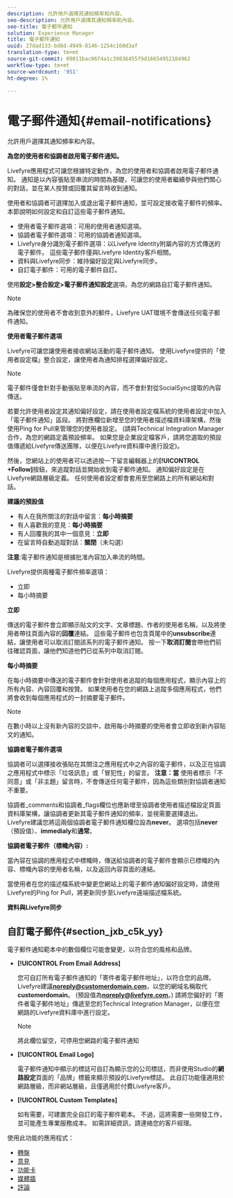 ```yaml
---
description: 允許用戶選擇其通知頻率和內容。
seo-description: 允許用戶選擇其通知頻率和內容。
seo-title: 電子郵件通知
solution: Experience Manager
title: 電子郵件通知
uuid: 27dad133-bd8d-4949-8146-1254c160d3af
translation-type: tm+mt
source-git-commit: 09011bac06f4a1c39836455f9d16654952184962
workflow-type: tm+mt
source-wordcount: '951'
ht-degree: 1%

---
```



# 電子郵件通知{#email-notifications}

允許用戶選擇其通知頻率和內容。

**為您的使用者和協調者啟用電子郵件通知。**

Livefyre應用程式可讓您根據特定動作，為您的使用者和協調者啟用電子郵件通知。 通知是以內容張貼至串流的時間為基礎，可讓您的使用者繼續參與他們關心的對話，並在某人按贊或回覆其留言時收到通知。

使用者和協調者可選擇加入或退出電子郵件通知，並可設定接收電子郵件的頻率。 本節說明如何設定和自訂這些電子郵件通知。

* 使用者電子郵件選項：可用的使用者通知選項。
* 協調者電子郵件選項：可用的協調者通知選項。
* Livefyre身分識別電子郵件選項：以Livefyre Identity附屬內容的方式傳送的電子郵件。 這些電子郵件僅與Livefyre Identity客戶相關。
* 資料與Livefyre同步：維持偏好設定與Livefyre同步。
* 自訂電子郵件：可用的電子郵件自訂。

使用&#x200B;**設定>整合設定>電子郵件通知設定**&#x200B;選項，為您的網路自訂電子郵件通知。

>[!NOTE]
>
>為確保您的使用者不會收到意外的郵件，Livefyre UAT環境不會傳送任何電子郵件通知。

**使用者電子郵件選項**

Livefyre可讓您讓使用者接收網站活動的電子郵件通知。 使用Livefyre提供的「使用者設定檔」整合設定，讓使用者為通知排程選擇偏好設定。

>[!NOTE]
>
>電子郵件僅會針對手動張貼至串流的內容，而不會針對從SocialSync提取的內容傳送。

若要允許使用者設定其通知偏好設定，請在使用者設定檔系統的使用者設定中加入「電子郵件通知」區段。 將對應欄位新增至您的使用者描述檔資料庫架構，然後使用Ping for Pull來管理您的使用者設定。 (請與Technical Integration Manager合作，為您的網路定義預設頻率。 如果您是企業設定檔客戶，請將您選取的預設值傳遞給Livefyre傳送團隊，以便在Livefyre資料庫中進行設定)。

然後，您網站上的使用者可以透過按一下留言編輯器上的&#x200B;**[!UICONTROL +Follow]**&#x200B;按鈕，來追蹤對話並開始收到電子郵件通知。 通知偏好設定是在Livefyre網路層級定義。 任何使用者設定都會套用至您網路上的所有網站和對話。

**建議的預設值**

* 有人在我所關注的對話中留言：**每小時摘要**
* 有人喜歡我的意見：**每小時摘要**
* 有人回覆我的其中一個意見：**立即**
* 在留言時自動追蹤對話：**關閉**（未勾選）

**注意**:電子郵件通知是根據批准內容加入串流的時間。

Livefyre提供兩種電子郵件頻率選項：

* 立即
* 每小時摘要

**立即**

傳送的電子郵件會立即顯示貼文的文字、文章標題、作者的使用者名稱，以及將使用者帶往頁面內容的&#x200B;**回覆**&#x200B;連結。 這些電子郵件也包含頁尾中的&#x200B;**unsubscribe**&#x200B;連結，讓使用者可以取消訂閱該系列的電子郵件通知。 按一下**取消訂閱**會帶他們前往確認頁面，讓他們知道他們已從系列中取消訂閱。

**每小時摘要**

在每小時摘要中傳送的電子郵件會針對使用者追蹤的每個應用程式，顯示內容上的所有內容、內容回覆和按贊。 如果使用者在您的網路上追蹤多個應用程式，他們將會收到每個應用程式的一封摘要電子郵件。

>[!NOTE]
>
>在數小時以上沒有新內容的交談中，啟用每小時摘要的使用者會立即收到新內容貼文的通知。

**協調者電子郵件選項**

協調者可以選擇接收張貼在其關注之應用程式中之內容的電子郵件，以及正在協調之應用程式中標示「垃圾訊息」或「冒犯性」的留言。 **注意：當** 使用者標示「不同意」或「非主題」留言時，不會傳送任何電子郵件，因為這些類別對協調者通知不重要。

協調者_comments和協調者_flags欄位也應新增至協調者使用者描述檔設定頁面資料庫架構，讓協調者更新其電子郵件通知的頻率，並視需要選擇退出。 Livefyre建議您將這兩個協調者電子郵件通知欄位設為&#x200B;**never**。 選項包括&#x200B;**never**（預設值）、**immedialy**&#x200B;和&#x200B;**通常**。

**協調者電子郵件（標幟內容）:**

當內容在協調的應用程式中標幟時，傳送給協調者的電子郵件會顯示已標幟的內容、標幟內容的使用者名稱，以及返回內容頁面的連結。

當使用者在您的描述檔系統中變更您網站上的電子郵件通知偏好設定時，請使用Livefyre的Ping for Pull，將更新同步至Livefyre遠端描述檔系統。

**資料與Livefyre同步**

## 自訂電子郵件{#section_jxb_c5k_yy}

電子郵件通知範本中的數個欄位可能會變更，以符合您的風格和品牌。

* **[!UICONTROL From Email Address]**

   您可自訂所有電子郵件通知的「寄件者電子郵件地址」，以符合您的品牌。 Livefyre建議&#x200B;**noreply@customerdomain.com**，以您的網域名稱取代&#x200B;**customerdomain**。 (預設值為&#x200B;**noreply@livefyre.com**。) 請將您偏好的「寄件者電子郵件地址」傳遞至您的Technical Integration Manager，以便在您網路的Livefyre資料庫中進行設定。

   >[!NOTE]
   >
   >將此欄位留空，可停用您網路的電子郵件通知

* **[!UICONTROL Email Logo]**

   電子郵件通知中顯示的標誌可自訂為顯示您的公司標誌，而非使用Studio的&#x200B;**網路設定**&#x200B;頁面的「品牌」標籤來顯示預設的Livefyre標誌。 此自訂功能僅適用於網路層級，而非網站層級，且僅適用於付費Livefyre客戶。

* **[!UICONTROL Custom Templates]**

   如有需要，可建置完全自訂的電子郵件範本。 不過，這將需要一些開發工作，並可能產生專業服務成本。 如需詳細資訊，請連絡您的客戶經理。



使用此功能的應用程式：

* [轉盤](/help/using/c-about-apps/c-carousel-app/c-carousel-app.md#c_carousel_app)
* [意見](/help/using/c-about-apps/c-comments/c-comments.md)
* [功能卡](/help/using/c-about-apps/c-feature-card-app/c-feature-card-app.md#c_feature_card_app)
* [媒體牆](/help/using/c-about-apps/c-media-wall-app/c-media-wall-app.md#c_media_wall_app)
* [評論](/help/using/c-about-apps/c-reviews-app/c-reviews-app.md#c_reviews_app)

